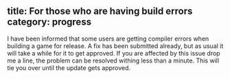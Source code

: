title: For those who are having build errors
category: progress
---

I have been informed that some users are getting compiler errors when building
a game for release. A fix has been submitted already, but as usual it will take
a while for it to get approved. If you are affected by this issue drop me a
line, the problem can be resolved withing less than a minute. This will tie you
over until the update gets approved.
